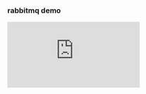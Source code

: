 ### rabbitmq demo
![image](https://github.com/anstones/py-collection/blob/master/RabbitMQ/rabbitmq_kafka/middleware.pdf)
